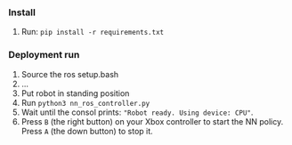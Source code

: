 ### Install
1. Run: ```pip install -r requirements.txt```

### Deployment run
1. Source the ros setup.bash
2. ...
3. Put robot in standing position
4. Run ```python3 nn_ros_controller.py```
5. Wait until the consol prints: ```"Robot ready. Using device: CPU"```.
6. Press ```B``` (the right button) on your Xbox controller to start the NN policy. Press ```A``` (the down button) to stop it.
